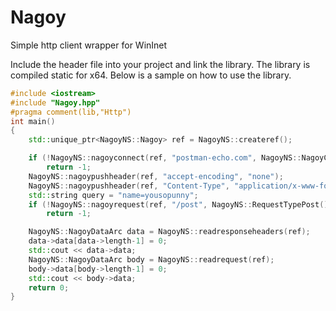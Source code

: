 # Nagoy
Simple http client wrapper for WinInet

Include the header file into your project and link the library. 
The library is compiled static for x64. Below is a sample on how to use the library.

```cpp
#include <iostream>
#include "Nagoy.hpp"
#pragma comment(lib,"Http")
int main()
{
	std::unique_ptr<NagoyNS::Nagoy> ref = NagoyNS::createref();

	if (!NagoyNS::nagoyconnect(ref, "postman-echo.com", NagoyNS::NagoyConnectionPort::kInternetPortWithSSL, NagoyNS::NagoyServiceType::kServiceHTTP))
		return -1;
	NagoyNS::nagoypushheader(ref, "accept-encoding", "none");
	NagoyNS::nagoypushheader(ref, "Content-Type", "application/x-www-form-urlencoded");
	std::string query = "name=yousopunny";
	if (!NagoyNS::nagoyrequest(ref, "/post", NagoyNS::RequestTypePost(), query, true))
		return -1;

	NagoyNS::NagoyDataArc data = NagoyNS::readresponseheaders(ref);
	data->data[data->length-1] = 0;
	std::cout << data->data;
	NagoyNS::NagoyDataArc body = NagoyNS::readrequest(ref);
	body->data[body->length-1] = 0;
	std::cout << body->data;
	return 0;
}
```
